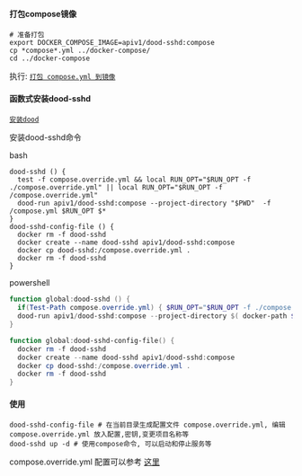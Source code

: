 #### 打包compose镜像

```shell
# 准备打包
export DOCKER_COMPOSE_IMAGE=apiv1/dood-sshd:compose
cp *compose*.yml ../docker-compose/
cd ../docker-compose
```

执行: [`打包 compose.yml 到镜像`](../docker-compose/README.md#打包配置到镜像-示例)

#### 函数式安装dood-sshd

[`安装dood`](../docker/README.md#dood)

安装dood-sshd命令

bash

```shell
dood-sshd () {
  test -f compose.override.yml && local RUN_OPT="$RUN_OPT -f ./compose.override.yml" || local RUN_OPT="$RUN_OPT -f /compose.override.yml"
  dood-run apiv1/dood-sshd:compose --project-directory "$PWD"  -f /compose.yml $RUN_OPT $*
}
dood-sshd-config-file () {
  docker rm -f dood-sshd
  docker create --name dood-sshd apiv1/dood-sshd:compose
  docker cp dood-sshd:/compose.override.yml .
  docker rm -f dood-sshd
}
```

powershell

```powershell
function global:dood-sshd () {
  if(Test-Path compose.override.yml) { $RUN_OPT="$RUN_OPT -f ./compose.override.yml" } else { $RUN_OPT="$RUN_OPT -f /compose.override.yml" }
  dood-run apiv1/dood-sshd:compose --project-directory $( docker-path $PWD.Path ) -f /compose.yml $RUN_OPT $($args -join ' ')
}

function global:dood-sshd-config-file() {
  docker rm -f dood-sshd
  docker create --name dood-sshd apiv1/dood-sshd:compose
  docker cp dood-sshd:/compose.override.yml .
  docker rm -f dood-sshd
}
```

#### 使用
```shell
dood-sshd-config-file # 在当前目录生成配置文件 compose.override.yml, 编辑 compose.override.yml 放入配置,密钥,变更项目名称等
dood-sshd up -d # 使用compose命令, 可以启动和停止服务等
```
compose.override.yml 配置可以参考 [这里](./example.md)